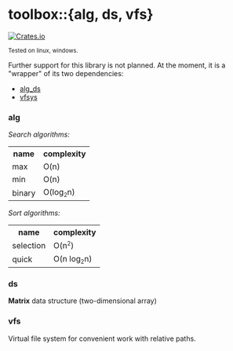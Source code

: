# toolbox::{alg, ds, vfs}

[![Crates.io](https://img.shields.io/crates/l/toolbox.svg)](https://github.com/dvshapkin/toolbox/LICENSE)

<small>Tested on linux, windows.</small>

Further support for this library is not planned. 
At the moment, it is a "wrapper" of its two dependencies: 
- [alg_ds](https://crates.io/crates/alg_ds)
- [vfsys](https://crates.io/crates/vfsys)

### alg
*Search algorithms:*
<table>
<tr><th>name</th><th>complexity</th></tr>
<tr><td>max</td> <td>O(n)</td></tr>
<tr><td>min</td> <td>O(n)</td></tr>
<tr><td>binary</td> <td>O(log<sub><small>2</small></sub>n)</td></tr>
</table>

*Sort algorithms:*
<table>
<tr><th>name</th><th>complexity</th></tr>
<tr><td>selection</td> <td>O(n<sup><small>2</small></sup>)</td></tr>
<tr><td>quick</td> <td>O(n log<sub><small>2</small></sub>n)</td></tr>
</table>

### ds
**Matrix** data structure (two-dimensional array)

### vfs
Virtual file system for convenient work with relative paths.